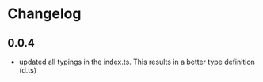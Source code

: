 # Changelog

## 0.0.4

- updated all typings in the index.ts. This results in a better type definition (d.ts)